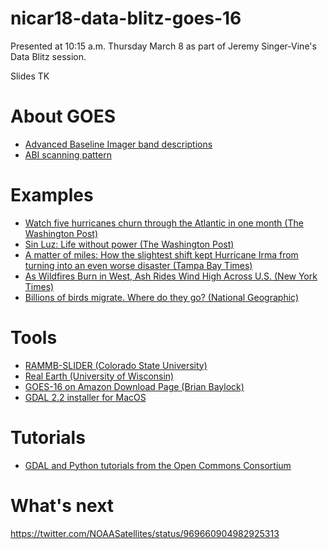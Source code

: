 # nicar18-data-blitz-goes-16

Presented at 10:15 a.m. Thursday March 8 as part of Jeremy Singer-Vine's Data Blitz session.

Slides TK

# About GOES
- [Advanced Baseline Imager band descriptions](https://www.goes-r.gov/education/ABI-bands-quick-info.html)
- [ABI scanning pattern](https://www.youtube.com/watch?v=MVUlYgm6zCo)

# Examples
- [Watch five hurricanes churn through the Atlantic in one month (The Washington Post)](https://twitter.com/PostGraphics/status/911272226862792705)
- [Sin Luz: Life without power (The Washington Post)](https://www.washingtonpost.com/graphics/2017/national/puerto-rico-life-without-power/)
- [A matter of miles: How the slightest shift kept Hurricane Irma from turning into an even worse disaster (Tampa Bay Times)](http://www.tampabay.com/projects/2017/hurricane-irma/matter-of-miles/)
- [As Wildfires Burn in West, Ash Rides Wind High Across U.S. (New York Times)](https://www.nytimes.com/interactive/2017/09/16/us/wildfires-smoke-pacific-northwest.html)
- [Billions of birds migrate. Where do they go? (National Geographic)](https://www.nationalgeographic.com/magazine/2018/03/bird-migration-interactive-maps/)

# Tools
- [RAMMB-SLIDER (Colorado State University)]()
- [Real Earth (University of Wisconsin)](https://realearth.ssec.wisc.edu/)
- [GOES-16 on Amazon Download Page (Brian Baylock)](http://home.chpc.utah.edu/~u0553130/Brian_Blaylock/cgi-bin/goes16_download.cgi?domain=C&product=ABI-L2-MCMIP&hour=0)
- [GDAL 2.2 installer for MacOS](http://www.kyngchaos.com/software:frameworks)

# Tutorials
- [GDAL and Python tutorials from the Open Commons Consortium](http://edc.occ-data.org/goes16/)

# What's next
https://twitter.com/NOAASatellites/status/969660904982925313
